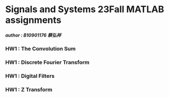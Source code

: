 # Signals and Systems 23Fall MATLAB assignments
##### author : B10901176 蔡弘祥

### HW1 : The Convolution Sum
### HW1 : Discrete Fourier Transform
### HW1 : Digital Filters
### HW1 : Z Transform